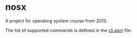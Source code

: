 nosx
====

A project for operating system course from 2013.

The list of supported commands is defined in the [cli.asm](https://github.com/nvartolomei/nosx/blob/main/src/inc/cli.asm) file.
